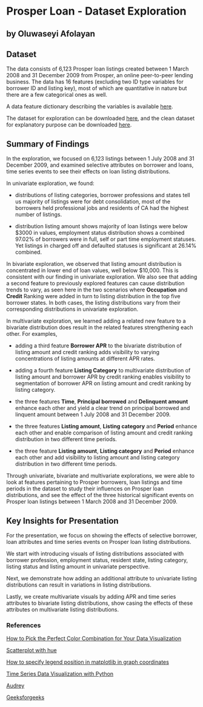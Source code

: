 # Prosper Loan - Dataset Exploration
## by Oluwaseyi Afolayan


## Dataset

The data consists of 6,123 Prosper loan listings created between 1 March 2008 and 31 December 2009 from Prosper, an online peer-to-peer lending business. The data has 16 features (excluding two ID type variables for borrower ID and listing key), most of which are quantitative in nature but there are a few categorical ones as well.

A data feature dictionary describing the variables is available [here](https://docs.google.com/spreadsheets/d/1gDyi_L4UvIrLTEC6Wri5nbaMmkGmLQBk-Yx3z0XDEtI/edit#gid=0).

The dataset for exploration can be downloaded [here](https://1drv.ms/x/s!AtO-7kIKbm9rjFf2wdJa41cDmcAj?e=rkVuZA), and the clean dataset for explanatory purpose can be downloaded [here](https://1drv.ms/x/s!AtO-7kIKbm9rjFbs1dv1CR1z3Ahl?e=nGZHMH).


## Summary of Findings

In the exploration, we focused on 6,123 listings between 1 July 2008 and 31 December 2009, and examined selective attributes on borrower and loans, time series events to see their effects on loan listing distributions.

In univariate exploration, we found:

- distributions of listing categories, borrower professions and states tell us majority of listings were for debt consolidation, most of the borrowers held professional jobs and residents of CA had the highest number of listings.

- distribution listing amount shows majority of loan listings were below $3000 in values, employment status distribution shows a combined 97.02% of borrowers were in full, self or part time employment statuses. Yet listings in charged off and defaulted statuses is significant at 26.14% combined.

In bivariate exploration, we observed that listing amount distribution is concentrated in lower end of loan values, well below $10,000. This is consistent with our finding in univariate exploration. We also see that adding a second feature to previously explored features can cause distribution trends to vary, as seen here in the two scenarios where **Occupation** and **Credit** Ranking were added in turn to listing distribution in the top five borrower states. In both cases, the listing distributions vary from their corresponding distributions in univariate exploration.

In multivariate exploration, we learned adding a related new feature to a bivariate distribution does result in the related features strengthening each other. For examples,

- adding a third feature **Borrower APR** to the bivariate distribution of listing amount and credit ranking adds visibility to varying concentrations of listing amounts at different APR rates.

- adding a fourth feature **Listing Category** to multivariate distribution of listing amount and borrower APR by credit ranking enables visibility to segmentation of borrower APR on listing amount and credit ranking by listing category.

- the three features **Time**, **Principal borrowed** and **Delinquent amount** enhance each other and yield a clear trend on principal borrowed and linquent amount between 1 July 2008 and 31 December 2009.

- the three features **Listing amount**, **Listing category** and **Period** enhance each other and enable comparison of listing amount and credit ranking distribution in two different time periods.

- the three feature **Listing amount**, **Listing category** and **Period** enhance each other and add visibility to listing amount and listing category distribution in two different time periods.

Through univariate, bivariate and multivariate explorations, we were able to look at features pertaining to Prosper borrowers, loan listings and time periods in the dataset to study their influences on Prosper loan distributions, and see the effect of the three historical significant events on Prosper loan listings between 1 March 2008 and 31 December 2009.


## Key Insights for Presentation

For the presentation, we focus on showing the effects of selective borrower, loan attributes and time series events on Prosper loan listing distributions.

We start with introducing visuals of listing distributions associated with borrower profession, employment status, resident state, listing category, listing status and listing amount in univariate perspective.

Next, we demonstrate how adding an additional attribute to univariate listing distributions can result in variations in listing distributions.

Lastly, we create multivariate visuals by adding APR and time series attributes to bivariate listing distributions, show casing the effects of these attributes on multivariate listing distributions.

###  References

[How to Pick the Perfect Color Combination for Your Data Visualization](https://blog.hubspot.com/marketing/color-combination-data-visualization)

[Scatterplot with hue](https://seaborn.pydata.org/generated/seaborn.lmplot.html)

[How to specify legend position in matplotlib in graph coordinates](https://stackoverflow.com/questions/44413020/how-to-specify-legend-position-in-matplotlib-in-graph-coordinates)

[Time Series Data Visualization with Python](https://machinelearningmastery.com/time-series-data-visualization-with-python/)

[Audrey](https://github.com/atan4583)

[Geeksforgeeks](https://www.geeksforgeeks.org/add-space-between-histogram-bars-in-matplotlib/)